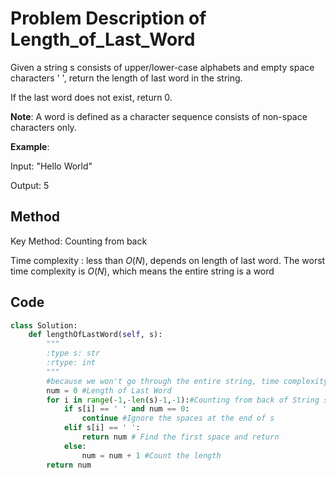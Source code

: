 # Problem Description of Length_of_Last_Word

Given a string s consists of upper/lower-case alphabets and empty space characters ' ', return the length of last word in the string.

If the last word does not exist, return 0.

**Note**: A word is defined as a character sequence consists of non-space characters only.

**Example**:

Input: "Hello World"

Output: 5

## Method

Key Method: Counting from back

Time complexity : less than $O(N)$, depends on length of last word. The worst time complexity is $O(N)$, which means the entire string is a word

## Code

```python
class Solution:
    def lengthOfLastWord(self, s):
        """
        :type s: str
        :rtype: int
        """
        #because we won't go through the entire string, time complexity will be less than O(N), and depends on the length of last word.
        num = 0 #Length of Last Word
        for i in range(-1,-len(s)-1,-1):#Counting from back of String s backwards
            if s[i] == ' ' and num == 0:
                continue #Ignore the spaces at the end of s
            elif s[i] == ' ':
                return num # Find the first space and return
            else:
                num = num + 1 #Count the length
        return num
```